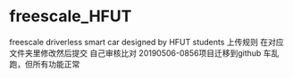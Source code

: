 # freescale_HFUT
freescale driverless smart car designed by HFUT students
上传规则
  在对应文件夹里修改然后提交
  自己审核比对
20190506-0856项目迁移到github
  车乱跑，但所有功能正常
